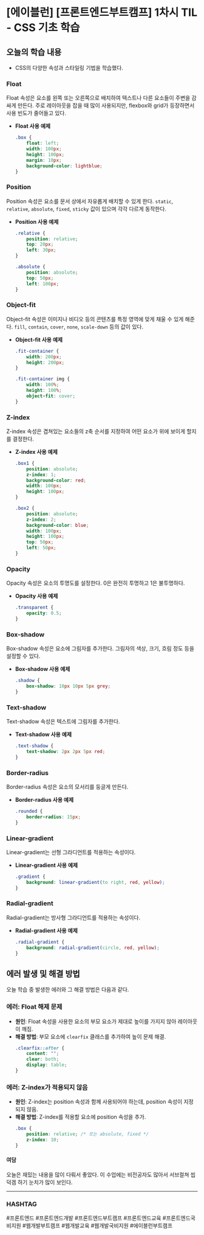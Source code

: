 # [에이블런] [프론트엔드부트캠프] 1차시 TIL - CSS 기초 학습

## 오늘의 학습 내용

- CSS의 다양한 속성과 스타일링 기법을 학습했다.

### Float
Float 속성은 요소를 왼쪽 또는 오른쪽으로 배치하여 텍스트나 다른 요소들이 주변을 감싸게 만든다. 주로 레이아웃을 잡을 때 많이 사용되지만, flexbox와 grid가 등장하면서 사용 빈도가 줄어들고 있다.

- **Float 사용 예제**
    ```css
    .box {
        float: left;
        width: 100px;
        height: 100px;
        margin: 10px;
        background-color: lightblue;
    }
    ```

### Position
Position 속성은 요소를 문서 상에서 자유롭게 배치할 수 있게 한다. `static`, `relative`, `absolute`, `fixed`, `sticky` 값이 있으며 각각 다르게 동작한다.

- **Position 사용 예제**
    ```css
    .relative {
        position: relative;
        top: 20px;
        left: 30px;
    }

    .absolute {
        position: absolute;
        top: 50px;
        left: 100px;
    }
    ```

### Object-fit
Object-fit 속성은 이미지나 비디오 등의 콘텐츠를 특정 영역에 맞게 채울 수 있게 해준다. `fill`, `contain`, `cover`, `none`, `scale-down` 등의 값이 있다.

- **Object-fit 사용 예제**
    ```css
    .fit-container {
        width: 200px;
        height: 200px;
    }

    .fit-container img {
        width: 100%;
        height: 100%;
        object-fit: cover;
    }
    ```

### Z-index
Z-index 속성은 겹쳐있는 요소들의 z축 순서를 지정하여 어떤 요소가 위에 보이게 할지를 결정한다.

- **Z-index 사용 예제**
    ```css
    .box1 {
        position: absolute;
        z-index: 1;
        background-color: red;
        width: 100px;
        height: 100px;
    }

    .box2 {
        position: absolute;
        z-index: 2;
        background-color: blue;
        width: 100px;
        height: 100px;
        top: 50px;
        left: 50px;
    }
    ```

### Opacity
Opacity 속성은 요소의 투명도를 설정한다. 0은 완전히 투명하고 1은 불투명하다.

- **Opacity 사용 예제**
    ```css
    .transparent {
        opacity: 0.5;
    }
    ```

### Box-shadow
Box-shadow 속성은 요소에 그림자를 추가한다. 그림자의 색상, 크기, 흐림 정도 등을 설정할 수 있다.

- **Box-shadow 사용 예제**
    ```css
    .shadow {
        box-shadow: 10px 10px 5px grey;
    }
    ```

### Text-shadow
Text-shadow 속성은 텍스트에 그림자를 추가한다. 

- **Text-shadow 사용 예제**
    ```css
    .text-shadow {
        text-shadow: 2px 2px 5px red;
    }
    ```

### Border-radius
Border-radius 속성은 요소의 모서리를 둥글게 만든다. 

- **Border-radius 사용 예제**
    ```css
    .rounded {
        border-radius: 15px;
    }
    ```

### Linear-gradient
Linear-gradient는 선형 그라디언트를 적용하는 속성이다. 

- **Linear-gradient 사용 예제**
    ```css
    .gradient {
        background: linear-gradient(to right, red, yellow);
    }
    ```

### Radial-gradient
Radial-gradient는 방사형 그라디언트를 적용하는 속성이다.

- **Radial-gradient 사용 예제**
    ```css
    .radial-gradient {
        background: radial-gradient(circle, red, yellow);
    }
    ```

## 에러 발생 및 해결 방법
오늘 학습 중 발생한 에러와 그 해결 방법은 다음과 같다.

### 에러: Float 해제 문제
- **원인**: Float 속성을 사용한 요소의 부모 요소가 제대로 높이를 가지지 않아 레이아웃이 깨짐.
- **해결 방법**: 부모 요소에 `clearfix` 클래스를 추가하여 높이 문제 해결.
    ```css
    .clearfix::after {
        content: "";
        clear: both;
        display: table;
    }
    ```

### 에러: Z-index가 적용되지 않음
- **원인**: Z-index는 position 속성과 함께 사용되어야 하는데, position 속성이 지정되지 않음.
- **해결 방법**: Z-index를 적용할 요소에 position 속성을 추가.
    ```css
    .box {
        position: relative; /* 또는 absolute, fixed */
        z-index: 10;
    }
    ```

#### 여담

오늘은 재밌는 내용을 많이 다뤄서 좋았다. 이 수업에는 비전공자도 많아서 서브컬쳐 씹덕겜 하기 눈치가 많이 보인다. 

---

### HASHTAG
#프론트엔드 #프론트엔드개발 #프론트엔드부트캠프 #프론트엔드교육 #프론트엔드국비지원 #웹개발부트캠프 #웹개발교육 #웹개발국비지원 #에이블런부트캠프
